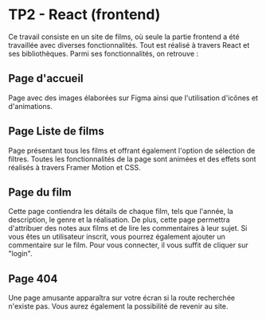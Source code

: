 # TP2 - React (frontend)

Ce travail consiste en un site de films, où seule la partie frontend a été travaillée avec diverses fonctionnalités. Tout est réalisé à travers React et ses bibliothèques.
Parmi ses fonctionnalités, on retrouve :

## Page d'accueil

Page avec des images élaborées sur Figma ainsi que l'utilisation d'icônes et d'animations.

## Page Liste de films

Page présentant tous les films et offrant également l'option de sélection de filtres.
Toutes les fonctionnalités de la page sont animées et des effets sont réalisés à travers Framer Motion et CSS.

## Page du film

Cette page contiendra les détails de chaque film, tels que l'année, la description, le genre et la réalisation.
De plus, cette page permettra d'attribuer des notes aux films et de lire les commentaires à leur sujet.
Si vous êtes un utilisateur inscrit, vous pourrez également ajouter un commentaire sur le film. Pour vous connecter, il vous suffit de cliquer sur "login".

## Page 404

Une page amusante apparaîtra sur votre écran si la route recherchée n'existe pas.
Vous aurez également la possibilité de revenir au site.


